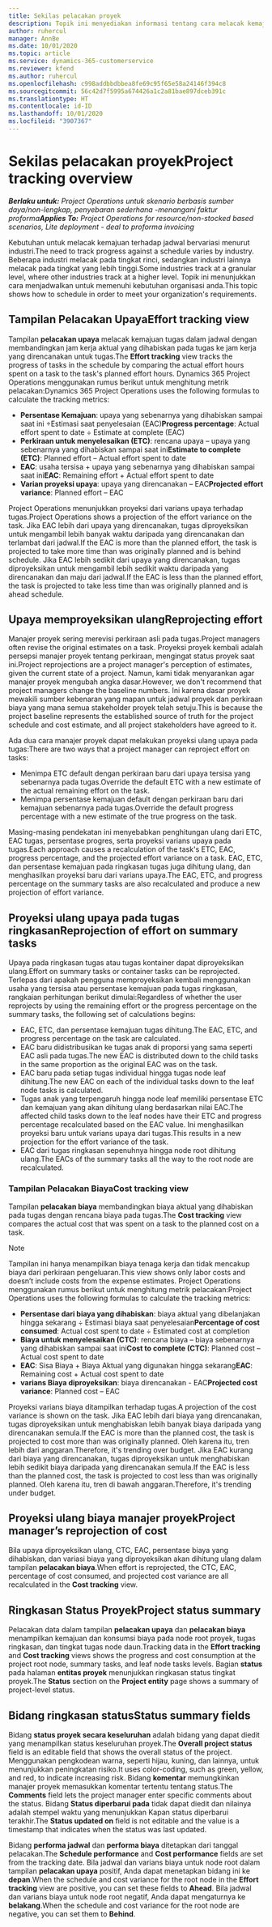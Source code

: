 ```yaml
---
title: Sekilas pelacakan proyek
description: Topik ini menyediakan informasi tentang cara melacak kemajuan proyek dan konsumsi biaya.
author: ruhercul
manager: AnnBe
ms.date: 10/01/2020
ms.topic: article
ms.service: dynamics-365-customerservice
ms.reviewer: kfend
ms.author: ruhercul
ms.openlocfilehash: c998addbbdbbea8fe69c95f65e58a24146f394c8
ms.sourcegitcommit: 56c42d7f5995a674426a1c2a81bae897dceb391c
ms.translationtype: HT
ms.contentlocale: id-ID
ms.lasthandoff: 10/01/2020
ms.locfileid: "3907367"
---
```

# <a name="project-tracking-overview"></a><span data-ttu-id="fc450-103">Sekilas pelacakan proyek</span><span class="sxs-lookup"><span data-stu-id="fc450-103">Project tracking overview</span></span>

<span data-ttu-id="fc450-104">_**Berlaku untuk:** Project Operations untuk skenario berbasis sumber daya/non-lengkap, penyebaran sederhana -menangani faktur proforma_</span><span class="sxs-lookup"><span data-stu-id="fc450-104">_**Applies To:** Project Operations for resource/non-stocked based scenarios, Lite deployment - deal to proforma invoicing_</span></span>

<span data-ttu-id="fc450-105">Kebutuhan untuk melacak kemajuan terhadap jadwal bervariasi menurut industri.</span><span class="sxs-lookup"><span data-stu-id="fc450-105">The need to track progress against a schedule varies by industry.</span></span> <span data-ttu-id="fc450-106">Beberapa industri melacak pada tingkat rinci, sedangkan industri lainnya melacak pada tingkat yang lebih tinggi.</span><span class="sxs-lookup"><span data-stu-id="fc450-106">Some industries track at a granular level, where other industries track at a higher level.</span></span> <span data-ttu-id="fc450-107">Topik ini menunjukkan cara menjadwalkan untuk memenuhi kebutuhan organisasi anda.</span><span class="sxs-lookup"><span data-stu-id="fc450-107">This topic shows how to schedule in order to meet your organization's requirements.</span></span>

## <a name="effort-tracking-view"></a><span data-ttu-id="fc450-108">Tampilan Pelacakan Upaya</span><span class="sxs-lookup"><span data-stu-id="fc450-108">Effort tracking view</span></span>

<span data-ttu-id="fc450-109">Tampilan **pelacakan upaya** melacak kemajuan tugas dalam jadwal dengan membandingkan jam kerja aktual yang dihabiskan pada tugas ke jam kerja yang direncanakan untuk tugas.</span><span class="sxs-lookup"><span data-stu-id="fc450-109">The **Effort tracking** view tracks the progress of tasks in the schedule by comparing the actual effort hours spent on a task to the task's planned effort hours.</span></span> <span data-ttu-id="fc450-110">Dynamics 365 Project Operations menggunakan rumus berikut untuk menghitung metrik pelacakan:</span><span class="sxs-lookup"><span data-stu-id="fc450-110">Dynamics 365 Project Operations uses the following formulas to calculate the tracking metrics:</span></span>

- <span data-ttu-id="fc450-111">**Persentase Kemajuan**: upaya yang sebenarnya yang dihabiskan sampai saat ini ÷Estimasi saat penyelesaian (EAC)</span><span class="sxs-lookup"><span data-stu-id="fc450-111">**Progress percentage**: Actual effort spent to date ÷ Estimate at complete (EAC)</span></span> 
- <span data-ttu-id="fc450-112">**Perkiraan untuk menyelesaikan (ETC)**: rencana upaya – upaya yang sebenarnya yang dihabiskan sampai saat ini</span><span class="sxs-lookup"><span data-stu-id="fc450-112">**Estimate to complete (ETC)**: Planned effort – Actual effort spent to date</span></span> 
- <span data-ttu-id="fc450-113">**EAC**: usaha tersisa + upaya yang sebenarnya yang dihabiskan sampai saat ini</span><span class="sxs-lookup"><span data-stu-id="fc450-113">**EAC**: Remaining effort + Actual effort spent to date</span></span> 
- <span data-ttu-id="fc450-114">**Varian proyeksi upaya**: upaya yang direncanakan – EAC</span><span class="sxs-lookup"><span data-stu-id="fc450-114">**Projected effort variance**: Planned effort – EAC</span></span>

<span data-ttu-id="fc450-115">Project Operations menunjukkan proyeksi dari varians upaya terhadap tugas.</span><span class="sxs-lookup"><span data-stu-id="fc450-115">Project Operations shows a projection of the effort variance on the task.</span></span> <span data-ttu-id="fc450-116">Jika EAC lebih dari upaya yang direncanakan, tugas diproyeksikan untuk mengambil lebih banyak waktu daripada yang direncanakan dan terlambat dari jadwal.</span><span class="sxs-lookup"><span data-stu-id="fc450-116">If the EAC is more than the planned effort, the task is projected to take more time than was originally planned and is behind schedule.</span></span> <span data-ttu-id="fc450-117">Jika EAC lebih sedikit dari upaya yang direncanakan, tugas diproyeksikan untuk mengambil lebih sedikit waktu daripada yang direncanakan dan maju dari jadwal.</span><span class="sxs-lookup"><span data-stu-id="fc450-117">If the EAC is less than the planned effort, the task is projected to take less time than was originally planned and is ahead schedule.</span></span>

## <a name="reprojecting-effort"></a><span data-ttu-id="fc450-118">Upaya memproyeksikan ulang</span><span class="sxs-lookup"><span data-stu-id="fc450-118">Reprojecting effort</span></span>

<span data-ttu-id="fc450-119">Manajer proyek sering merevisi perkiraan asli pada tugas.</span><span class="sxs-lookup"><span data-stu-id="fc450-119">Project managers often revise the original estimates on a task.</span></span> <span data-ttu-id="fc450-120">Proyeksi proyek kembali adalah persepsi manajer proyek tentang perkiraan, mengingat status proyek saat ini.</span><span class="sxs-lookup"><span data-stu-id="fc450-120">Project reprojections are a project manager's perception of estimates, given the current state of a project.</span></span> <span data-ttu-id="fc450-121">Namun, kami tidak menyarankan agar manajer proyek mengubah angka dasar.</span><span class="sxs-lookup"><span data-stu-id="fc450-121">However, we don't recommend that project managers change the baseline numbers.</span></span> <span data-ttu-id="fc450-122">Ini karena dasar proyek mewakili sumber kebenaran yang mapan untuk jadwal proyek dan perkiraan biaya yang mana semua stakeholder proyek telah setuju.</span><span class="sxs-lookup"><span data-stu-id="fc450-122">This is because the project baseline represents the established source of truth for the project schedule and cost estimate, and all project stakeholders have agreed to it.</span></span>

<span data-ttu-id="fc450-123">Ada dua cara manajer proyek dapat melakukan proyeksi ulang upaya pada tugas:</span><span class="sxs-lookup"><span data-stu-id="fc450-123">There are two ways that a project manager can reproject effort on tasks:</span></span>

- <span data-ttu-id="fc450-124">Menimpa ETC default dengan perkiraan baru dari upaya tersisa yang sebenarnya pada tugas.</span><span class="sxs-lookup"><span data-stu-id="fc450-124">Override the default ETC with a new estimate of the actual remaining effort on the task.</span></span> 
- <span data-ttu-id="fc450-125">Menimpa persentase kemajuan default dengan perkiraan baru dari kemajuan sebenarnya pada tugas.</span><span class="sxs-lookup"><span data-stu-id="fc450-125">Override the default progress percentage with a new estimate of the true progress on the task.</span></span>

<span data-ttu-id="fc450-126">Masing-masing pendekatan ini menyebabkan penghitungan ulang dari ETC, EAC tugas, persentase progres, serta proyeksi varians upaya pada tugas.</span><span class="sxs-lookup"><span data-stu-id="fc450-126">Each approach causes a recalculation of the task's ETC, EAC, progress percentage, and the projected effort variance on a task.</span></span> <span data-ttu-id="fc450-127">EAC, ETC, dan persentase kemajuan pada ringkasan tugas juga dihitung ulang, dan menghasilkan proyeksi baru dari varians upaya.</span><span class="sxs-lookup"><span data-stu-id="fc450-127">The EAC, ETC, and progress percentage on the summary tasks are also recalculated and produce a new projection of effort variance.</span></span>

## <a name="reprojection-of-effort-on-summary-tasks"></a><span data-ttu-id="fc450-128">Proyeksi ulang upaya pada tugas ringkasan</span><span class="sxs-lookup"><span data-stu-id="fc450-128">Reprojection of effort on summary tasks</span></span>

<span data-ttu-id="fc450-129">Upaya pada ringkasan tugas atau tugas kontainer dapat diproyeksikan ulang.</span><span class="sxs-lookup"><span data-stu-id="fc450-129">Effort on summary tasks or container tasks can be reprojected.</span></span> <span data-ttu-id="fc450-130">Terlepas dari apakah pengguna memproyeksikan kembali menggunakan usaha yang tersisa atau persentase kemajuan pada tugas ringkasan, rangkaian perhitungan berikut dimulai:</span><span class="sxs-lookup"><span data-stu-id="fc450-130">Regardless of whether the user reprojects by using the remaining effort or the progress percentage on the summary tasks, the following set of calculations begins:</span></span>

- <span data-ttu-id="fc450-131">EAC, ETC, dan persentase kemajuan tugas dihitung.</span><span class="sxs-lookup"><span data-stu-id="fc450-131">The EAC, ETC, and progress percentage on the task are calculated.</span></span>
- <span data-ttu-id="fc450-132">EAC baru didistribusikan ke tugas anak di proporsi yang sama seperti EAC asli pada tugas.</span><span class="sxs-lookup"><span data-stu-id="fc450-132">The new EAC is distributed down to the child tasks in the same proportion as the original EAC was on the task.</span></span>
- <span data-ttu-id="fc450-133">EAC baru pada setiap tugas individual hingga tugas node leaf dihitung.</span><span class="sxs-lookup"><span data-stu-id="fc450-133">The new EAC on each of the individual tasks down to the leaf node tasks is calculated.</span></span> 
- <span data-ttu-id="fc450-134">Tugas anak yang terpengaruh hingga node leaf memiliki persentase ETC dan kemajuan yang akan dihitung ulang berdasarkan nilai EAC.</span><span class="sxs-lookup"><span data-stu-id="fc450-134">The affected child tasks down to the leaf nodes have their ETC and progress percentage recalculated based on the EAC value.</span></span> <span data-ttu-id="fc450-135">Ini menghasilkan proyeksi baru untuk varians upaya dari tugas.</span><span class="sxs-lookup"><span data-stu-id="fc450-135">This results in a new projection for the effort variance of the task.</span></span> 
- <span data-ttu-id="fc450-136">EAC dari tugas ringkasan sepenuhnya hingga node root dihitung ulang.</span><span class="sxs-lookup"><span data-stu-id="fc450-136">The EACs of the summary tasks all the way to the root node are recalculated.</span></span>

### <a name="cost-tracking-view"></a><span data-ttu-id="fc450-137">Tampilan Pelacakan Biaya</span><span class="sxs-lookup"><span data-stu-id="fc450-137">Cost tracking view</span></span> 

<span data-ttu-id="fc450-138">Tampilan **pelacakan biaya** membandingkan biaya aktual yang dihabiskan pada tugas dengan rencana biaya pada tugas.</span><span class="sxs-lookup"><span data-stu-id="fc450-138">The **Cost tracking** view compares the actual cost that was spent on a task to the planned cost on a task.</span></span> 

> [!NOTE]
> <span data-ttu-id="fc450-139">Tampilan ini hanya menampilkan biaya tenaga kerja dan tidak mencakup biaya dari perkiraan pengeluaran.</span><span class="sxs-lookup"><span data-stu-id="fc450-139">This view shows only labor costs and doesn’t include costs from the expense estimates.</span></span> <span data-ttu-id="fc450-140">Project Operations menggunakan rumus berikut untuk menghitung metrik pelacakan:</span><span class="sxs-lookup"><span data-stu-id="fc450-140">Project Operations uses the following formulas to calculate the tracking metrics:</span></span>

- <span data-ttu-id="fc450-141">**Persentase dari biaya yang dihabiskan**: biaya aktual yang dibelanjakan hingga sekarang ÷ Estimasi biaya saat penyelesaian</span><span class="sxs-lookup"><span data-stu-id="fc450-141">**Percentage of cost consumed**: Actual cost spent to date ÷ Estimated cost at completion</span></span>
- <span data-ttu-id="fc450-142">**Biaya untuk menyelesaikan (CTC)**: rencana biaya – biaya sebenarnya yang dihabiskan sampai saat ini</span><span class="sxs-lookup"><span data-stu-id="fc450-142">**Cost to complete (CTC)**: Planned cost – Actual cost spent to date</span></span>
- <span data-ttu-id="fc450-143">**EAC**: Sisa Biaya + Biaya Aktual yang digunakan hingga sekarang</span><span class="sxs-lookup"><span data-stu-id="fc450-143">**EAC**: Remaining cost + Actual cost spent to date</span></span>
- <span data-ttu-id="fc450-144">**varians Biaya diproyeksikan**: biaya direncanakan - EAC</span><span class="sxs-lookup"><span data-stu-id="fc450-144">**Projected cost variance**: Planned cost – EAC</span></span>

<span data-ttu-id="fc450-145">Proyeksi varians biaya ditampilkan terhadap tugas.</span><span class="sxs-lookup"><span data-stu-id="fc450-145">A projection of the cost variance is shown on the task.</span></span> <span data-ttu-id="fc450-146">Jika EAC lebih dari biaya yang direncanakan, tugas diproyeksikan untuk menghabiskan lebih banyak biaya daripada yang direncanakan semula.</span><span class="sxs-lookup"><span data-stu-id="fc450-146">If the EAC is more than the planned cost, the task is projected to cost more than was originally planned.</span></span> <span data-ttu-id="fc450-147">Oleh karena itu, tren lebih dari anggaran.</span><span class="sxs-lookup"><span data-stu-id="fc450-147">Therefore, it's trending over budget.</span></span> <span data-ttu-id="fc450-148">Jika EAC kurang dari biaya yang direncanakan, tugas diproyeksikan untuk menghabiskan lebih sedikit biaya daripada yang direncanakan semula.</span><span class="sxs-lookup"><span data-stu-id="fc450-148">If the EAC is less than the planned cost, the task is projected to cost less than was originally planned.</span></span> <span data-ttu-id="fc450-149">Oleh karena itu, tren di bawah anggaran.</span><span class="sxs-lookup"><span data-stu-id="fc450-149">Therefore, it's trending under budget.</span></span>

## <a name="project-managers-reprojection-of-cost"></a><span data-ttu-id="fc450-150">Proyeksi ulang biaya manajer proyek</span><span class="sxs-lookup"><span data-stu-id="fc450-150">Project manager’s reprojection of cost</span></span>

<span data-ttu-id="fc450-151">Bila upaya diproyeksikan ulang, CTC, EAC, persentase biaya yang dihabiskan, dan variasi biaya yang diproyeksikan akan dihitung ulang dalam tampilan **pelacakan biaya**.</span><span class="sxs-lookup"><span data-stu-id="fc450-151">When effort is reprojected, the CTC, EAC, percentage of cost consumed, and projected cost variance are all recalculated in the **Cost tracking** view.</span></span>

## <a name="project-status-summary"></a><span data-ttu-id="fc450-152">Ringkasan Status Proyek</span><span class="sxs-lookup"><span data-stu-id="fc450-152">Project status summary</span></span>

<span data-ttu-id="fc450-153">Pelacakan data dalam tampilan **pelacakan upaya** dan **pelacakan biaya** menampilkan kemajuan dan konsumsi biaya pada node root proyek, tugas ringkasan, dan tingkat tugas node daun.</span><span class="sxs-lookup"><span data-stu-id="fc450-153">Tracking data in the **Effort tracking** and **Cost tracking** views shows the progress and cost consumption at the project root node, summary tasks, and leaf node tasks levels.</span></span> <span data-ttu-id="fc450-154">Bagian **status** pada halaman **entitas proyek** menunjukkan ringkasan status tingkat proyek.</span><span class="sxs-lookup"><span data-stu-id="fc450-154">The **Status** section on the **Project entity** page shows a summary of project-level status.</span></span>

## <a name="status-summary-fields"></a><span data-ttu-id="fc450-155">Bidang ringkasan status</span><span class="sxs-lookup"><span data-stu-id="fc450-155">Status summary fields</span></span>

<span data-ttu-id="fc450-156">Bidang **status proyek secara keseluruhan** adalah bidang yang dapat diedit yang menampilkan status keseluruhan proyek.</span><span class="sxs-lookup"><span data-stu-id="fc450-156">The **Overall project status** field is an editable field that shows the overall status of the project.</span></span> <span data-ttu-id="fc450-157">Menggunakan pengkodean warna, seperti hijau, kuning, dan lainnya, untuk menunjukkan peningkatan risiko.</span><span class="sxs-lookup"><span data-stu-id="fc450-157">It uses color-coding, such as green, yellow, and red, to indicate increasing risk.</span></span> <span data-ttu-id="fc450-158">Bidang **komentar** memungkinkan manajer proyek memasukkan komentar tertentu tentang status.</span><span class="sxs-lookup"><span data-stu-id="fc450-158">The **Comments** field lets the project manager enter specific comments about the status.</span></span> <span data-ttu-id="fc450-159">Bidang **Status diperbarui pada** tidak dapat diedit dan nilainya adalah stempel waktu yang menunjukkan Kapan status diperbarui terakhir.</span><span class="sxs-lookup"><span data-stu-id="fc450-159">The **Status updated on** field is not editable and the value is a timestamp that indicates when the status was last updated.</span></span>

<span data-ttu-id="fc450-160">Bidang **performa jadwal** dan **performa biaya** ditetapkan dari tanggal pelacakan.</span><span class="sxs-lookup"><span data-stu-id="fc450-160">The **Schedule performance** and **Cost performance** fields are set from the tracking date.</span></span> <span data-ttu-id="fc450-161">Bila jadwal dan varians biaya untuk node root dalam tampilan **pelacakan upaya** positif, Anda dapat menetapkan bidang ini ke **depan**.</span><span class="sxs-lookup"><span data-stu-id="fc450-161">When the schedule and cost variance for the root node in the **Effort tracking** view are positive, you can set these fields to **Ahead**.</span></span> <span data-ttu-id="fc450-162">Bila jadwal dan varians biaya untuk node root negatif, Anda dapat mengaturnya ke **belakang**.</span><span class="sxs-lookup"><span data-stu-id="fc450-162">When the schedule and cost variance for the root node are negative, you can set them to **Behind**.</span></span>
